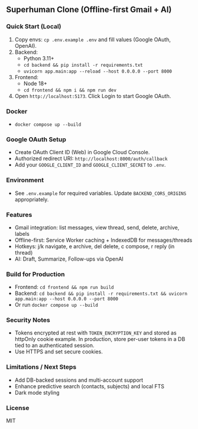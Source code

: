 ## Superhuman Clone (Offline-first Gmail + AI)

### Quick Start (Local)
1. Copy envs: `cp .env.example .env` and fill values (Google OAuth, OpenAI).
2. Backend:
   - Python 3.11+
   - `cd backend && pip install -r requirements.txt`
   - `uvicorn app.main:app --reload --host 0.0.0.0 --port 8000`
3. Frontend:
   - Node 18+
   - `cd frontend && npm i && npm run dev`
4. Open `http://localhost:5173`. Click Login to start Google OAuth.

### Docker
- `docker compose up --build`

### Google OAuth Setup
- Create OAuth Client ID (Web) in Google Cloud Console.
- Authorized redirect URI: `http://localhost:8000/auth/callback`
- Add your `GOOGLE_CLIENT_ID` and `GOOGLE_CLIENT_SECRET` to `.env`.

### Environment
- See `.env.example` for required variables. Update `BACKEND_CORS_ORIGINS` appropriately.

### Features
- Gmail integration: list messages, view thread, send, delete, archive, labels
- Offline-first: Service Worker caching + IndexedDB for messages/threads
- Hotkeys: j/k navigate, e archive, del delete, c compose, r reply (in thread)
- AI: Draft, Summarize, Follow-ups via OpenAI

### Build for Production
- Frontend: `cd frontend && npm run build`
- Backend: `cd backend && pip install -r requirements.txt && uvicorn app.main:app --host 0.0.0.0 --port 8000`
- Or run `docker compose up --build`

### Security Notes
- Tokens encrypted at rest with `TOKEN_ENCRYPTION_KEY` and stored as httpOnly cookie example. In production, store per-user tokens in a DB tied to an authenticated session.
- Use HTTPS and set secure cookies.

### Limitations / Next Steps
- Add DB-backed sessions and multi-account support
- Enhance predictive search (contacts, subjects) and local FTS
- Dark mode styling

### License
MIT

